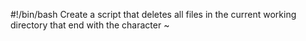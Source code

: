 #!/bin/bash
Create a script that deletes all files in the current working directory that end with the character ~
